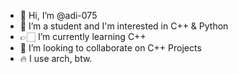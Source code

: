 - 👀 Hi, I’m @adi-075
- 👋 I’m a student and I'm interested in C++ & Python
- 👉🏻 I’m currently learning C++
- 👻 I’m looking to collaborate on C++ Projects
- 🔥 I use arch, btw.

<!---
adi-075/adi-075 is a ✨ special ✨ repository because its `README.md` (this file) appears on your GitHub profile.
You can click the Preview link to take a look at your changes.
--->
